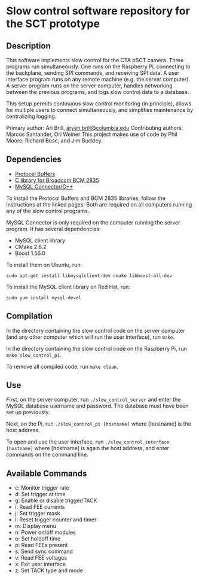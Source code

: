# Slow control software repository for the SCT prototype

## Description

This software implements slow control for the CTA pSCT camera. Three programs run simultaneously. One runs on the Raspberry Pi, connecting to the backplane, sending SPI commands, and receiving SPI data. A user interface program runs on any remote machine (e.g. the server computer). A server program runs on the server computer, handles networking between the previous programs, and logs slow control data to a database.

This setup permits continuous slow control monitoring (in principle), allows for multiple users to connect simultaneously, and simplifies maintenance by centralizing logging.

Primary author: Ari Brill, aryeh.brill@columbia.edu
Contributing authors: Marcos Santander, Ori Weiner
This project makes use of code by Phil Moore, Richard Bose, and Jim Buckley.

## Dependencies

- [Protocol Buffers](https://github.com/google/protobuf)
- [C library for Broadcom BCM 2835](http://www.airspayce.com/mikem/bcm2835/)
- [MySQL Connector/C++](https://dev.mysql.com/doc/connector-cpp/en/)

To install the Protocol Buffers and BCM 2835 libraries, follow the instructions at the linked pages. Both are required on all computers running any of the slow control programs.

MySQL Connector is only required on the computer running the server program. It has several dependencies:

- MySQL client library
- CMake 2.6.2
- Boost 1.56.0

To install them on Ubuntu, run:

```
sudo apt-get install libmysqlclient-dev cmake libboost-all-dev
```

To install the MySQL client library on Red Hat, run:

```  
sudo yum install mysql-devel
```

## Compilation

In the directory containing the slow control code on the server computer (and any other computer which will run the user interface), run `make`.

In the directory containing the slow control code on the Raspberry Pi, run `make slow_control_pi`.

To remove all compiled code, run `make clean`.

## Use

First, on the server computer, run `./slow_control_server` and enter the MySQL database username and password. The database must have been set up previously.

Next, on the Pi, run `./slow_control_pi [hostname]` where [hostname] is the host address.

To open and use the user interface, run `./slow_control_interface [hostname]` where [hostname] is again the host address, and enter commands on the command line.

## Available Commands

- c: Monitor trigger rate 
- d: Set trigger at time
- g: Enable or disable trigger/TACK
- i: Read FEE currents
- j: Set trigger mask
- l: Reset trigger counter and timer
- m: Display menu
- n: Power on/off modules
- o: Set holdoff time
- p: Read FEEs present
- s: Send sync command
- v: Read FEE voltages
- x: Exit user interface
- z: Set TACK type and mode
